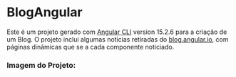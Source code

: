 # BlogAngular

Este é um projeto gerado com [Angular CLI](https://github.com/angular/angular-cli) version 15.2.6 para a criação de um Blog. O projeto inclui algumas noticias retiradas do [blog.angular.io](https://blog.angular.io/), com páginas dinâmicas que se a cada componente noticiado.


### Imagem do Projeto:



